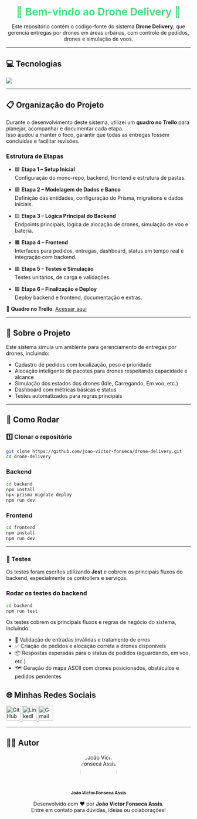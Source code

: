 <h1 align="center" style="color:#4ade80; font-weight: 700; margin-bottom: 0.5rem;">
  🚁 Bem-vindo ao Drone Delivery 🚀
</h1>

<p align="center">
  Este repositório contém o código-fonte do sistema <strong>Drone Delivery</strong>, que gerencia entregas por drones em áreas urbanas, com controle de pedidos, drones e simulação de voos.
</p>

---

## 💻 Tecnologias

<div align="left">
  <a href="#">
    <img src="https://skillicons.dev/icons?i=nodejs,ts,express,prisma,postgres,react,tailwind,vite,jest&theme=dark" />
  </a>
</div>

---

## 📋 Organização do Projeto

Durante o desenvolvimento deste sistema, utilizei um **quadro no Trello** para planejar, acompanhar e documentar cada etapa.  
Isso ajudou a manter o foco, garantir que todas as entregas fossem concluídas e facilitar revisões.

### Estrutura de Etapas

- 🟦 **Etapa 1 – Setup Inicial**  
  Configuração do mono-repo, backend, frontend e estrutura de pastas.

- 🟩 **Etapa 2 – Modelagem de Dados e Banco**  
  Definição das entidades, configuração do Prisma, migrations e dados iniciais.

- 🟨 **Etapa 3 – Lógica Principal do Backend**  
  Endpoints principais, lógica de alocação de drones, simulação de voo e bateria.

- 🟧 **Etapa 4 – Frontend**  
  Interfaces para pedidos, entregas, dashboard, status em tempo real e integração com backend.

- 🟥 **Etapa 5 – Testes e Simulação**  
  Testes unitários, de carga e validações.

- 🟪 **Etapa 6 – Finalização e Deploy**  
  Deploy backend e frontend, documentação e extras.

🔗 **Quadro no Trello**: [Acessar aqui](https://trello.com/b/3C1t3vv8/projeto-drone)

---

## 📜 Sobre o Projeto

Este sistema simula um ambiente para gerenciamento de entregas por drones, incluindo:

- Cadastro de pedidos com localização, peso e prioridade
- Alocação inteligente de pacotes para drones respeitando capacidade e alcance
- Simulação dos estados dos drones (Idle, Carregando, Em voo, etc.)
- Dashboard com métricas básicas e status
- Testes automatizados para regras principais

---

## 🚀 Como Rodar

### 1️⃣ Clonar o repositório

```bash
git clone https://github.com/joao-victor-fonseca/drone-delivery.git
cd drone-delivery
```

### Backend

```bash
cd backend
npm install
npx prisma migrate deploy
npm run dev
```

### Frontend

```bash
cd frontend
npm install
npm run dev
```

---

### 🧪 Testes

Os testes foram escritos utilizando **Jest** e cobrem os principais fluxos do backend, especialmente os controllers e serviços.

### Rodar os testes do backend

```bash
cd backend
npm run test

```

Os testes cobrem os principais fluxos e regras de negócio do sistema, incluindo:

- 🚫 Validação de entradas inválidas e tratamento de erros
- ✅ Criação de pedidos e alocação correta a drones disponíveis
- 📦 Respostas esperadas para o status de pedidos (aguardando, em voo, etc.)
- 🗺 Geração do mapa ASCII com drones posicionados, obstáculos e pedidos pendentes

<h2>🌐 Minhas Redes Sociais</h2>

<p>
  <a href="https://github.com/joao-victor-fonseca" target="_blank">
    <img src="https://skillicons.dev/icons?i=github&theme=dark" width="40" alt="GitHub" />
  </a>
  <a href="https://www.linkedin.com/in/joao-victor-fonseca-assis-b17516207/" target="_blank">
    <img src="https://skillicons.dev/icons?i=linkedin&theme=dark" width="40" alt="LinkedIn" />
  </a>
  <a href="mailto:joaovictorfosecaassis@gmail.com" target="_blank">
    <img src="https://skillicons.dev/icons?i=gmail&theme=dark" width="40" alt="Gmail" />
  </a>
</p>

---

## 👨‍💻 Autor

<p align="center">
  <a href="https://github.com/joao-victor-fonseca" target="_blank">
    <img style="border-radius: 50%;" src="https://avatars.githubusercontent.com/u/84512746?v=4" width="100px" alt="João Victor Fonseca Assis"/>
    <br />
    <sub><b>João Victor Fonseca Assis</b></sub>
  </a>
</p>

<p align="center">
  Desenvolvido com ❤️ por <strong>João Victor Fonseca Assis</strong>.<br>
  Entre em contato para dúvidas, ideias ou colaborações!
</p>
